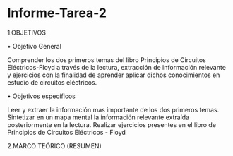 # Informe-Tarea-2

1.OBJETIVOS

• Objetivo General

Comprender los dos primeros temas del libro Principios de Circuitos Eléctricos-Floyd a través de la lectura, extracción de información relevante y ejercicios con la finalidad de aprender aplicar dichos conocimientos en estudio de circuitos eléctricos.

• Objetivos específicos

Leer y extraer la información mas importante de los dos primeros temas.
Sintetizar en un mapa mental la información relevante extraída posteriormente en la lectura.
Realizar ejercicios presentes en el libro de Principios de Circuitos Eléctricos - Floyd

2.MARCO TEÓRICO (RESUMEN)
